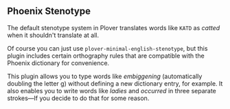 ## Phoenix Stenotype

The default stenotype system in Plover translates words like `KATD` as *catted* when it shouldn't translate at all.

Of course you can just use `plover-minimal-english-stenotype`, but this plugin includes certain orthography rules that are compatible with the Phoenix dictionary for convenience.

 This plugin allows you to type words like *embiggening* (automatically doubling the letter g) without defining a new dictionary entry, for example. It also enables you to write words like *ladies* and *occurred* in three separate strokes—If you decide to do that for some reason.
